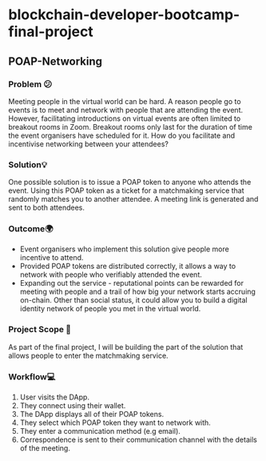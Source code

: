# blockchain-developer-bootcamp-final-project
## POAP-Networking
### Problem 😕
Meeting people in the virtual world can be hard. A reason people go to events is to meet and network with people that are attending the event. However, facilitating introductions on virtual events are often limited to breakout rooms in Zoom. Breakout rooms only last for the duration of time the event organisers have scheduled for it. How do you facilitate and incentivise networking between your attendees? 
### Solution💡
One possible solution is to issue a POAP token to anyone who attends the event. Using this POAP token as a ticket for a matchmaking service that randomly matches you to another attendee. A meeting link is generated and sent to both attendees.
### Outcome🌍
- Event organisers who implement this solution give people more incentive to attend.
- Provided POAP tokens are distributed correctly, it allows a way to network with people who verifiably attended the event.
- Expanding out the service - reputational points can be rewarded for meeting with people and a trail of how big your network starts accruing on-chain. Other than social status, it could allow you to build a digital identity network of people you met in the virtual world. 
### Project Scope 🎯
As part of the final project, I will be building the part of the solution that allows people to enter the matchmaking service.
### Workflow💻
1. User visits the DApp.
2. They connect using their wallet.
3. The DApp displays all of their POAP tokens.
4. They select which POAP token they want to network with.
5. They enter a communication method (e.g email).
6. Correspondence is sent to their communication channel with the details of the meeting.
